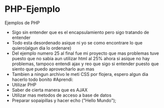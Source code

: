 # PHP-Ejemplo
Ejemplos de PHP
- Sigo sin entender que es el encapsulamiento pero sigo tratando de entender
- Todo esta desordenado asique ni yo se como encontrare lo que quiero(algun dia lo ordenare)
- Del ejemplo numero 25 al final fue mi proyecto que mas problemas tuve puesto que no sabia aun utilizar html al 25% 
ahora si asique no hay problemas, tampoco entendi ajax y reo que sigo si entender puesto que siento que puedo aprovecharlo aun mas
- Tambien a ningun archivo le meti CSS por flojera, espero algun dia hacerlo todo bonito
#Aprendi:
- Utilizar PHP
- Saber de cierta manera que es AJAX
- Utilizar mas metodos de acceso a base de datos
- Preparar sopaipillas y hacer echo ("Hello Mundo");
